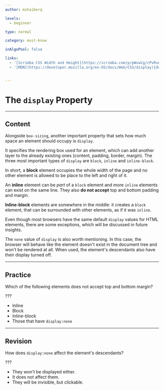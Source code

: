 ```yaml
---
author: mihaiberq

levels:
  - beginner

type: normal

category: must-know

inAlgoPool: false

links:
  - '[Scrimba CSS Width and Height](https://scrimba.com/p/pWvwCg/cPvRvAV){website}'
  - '[MDN](https://developer.mozilla.org/en-US/docs/Web/CSS/display){documentation}'  


---
```


# The `display` Property

---
## Content

Alongside `box-sizing`, another important property that sets how much space an element should occupy is `display`.

It specifies the rendering box used for an element, which can add another layer to the already existing ones (content, padding, border, margin). The three most important types of `display` are `block`, `inline` and `inline-block`.

In short, a **block** element occupies the whole width of the page and no other element is allowed to be place to the left and right of it.

An **inline** element can be *part* of a `block` element and more `inline` elements can exist on the same line. They also **do not accept** top and bottom padding and margin.

**Inline-block** elements are somewhere in the middle: it creates a `block` element, that can be surrounded with other elements, as if it was `inline`.

Even though most browsers have the same default `display` values for HTML elements, there are some exceptions, which will be discussed in future insights. 

The `none` value of `display` is also worth mentioning. In this case, the browser will behave like the element doesn't exist in the document tree and  won't be rendered at all. When used, the element's descendants also have their display turned off.

---
## Practice

Which of the following elements does not accept top and bottom margin?

???

* Inline
* Block
* Inline-block
* Those that have `display:none`

---
## Revision

How does `display:none` affect the element's descendants?

???

* They won't be displayed either.
* It does not affect them.
* They will be invisible, but clickable.


